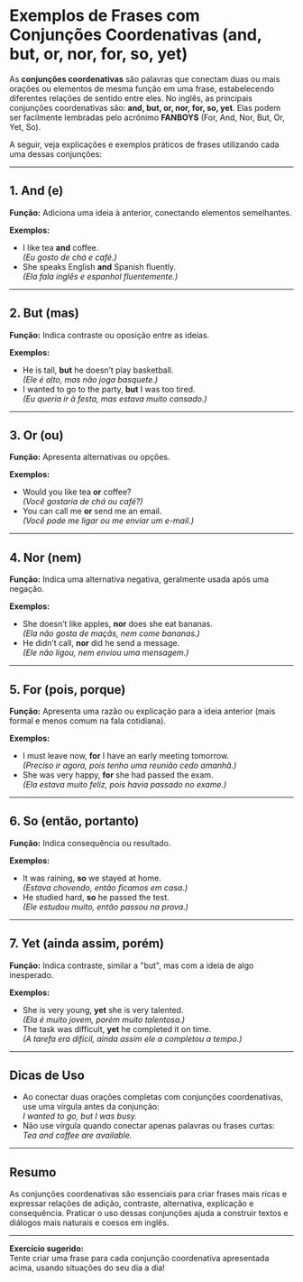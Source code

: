 # Exemplos de Frases com Conjunções Coordenativas (and, but, or, nor, for, so, yet)

As **conjunções coordenativas** são palavras que conectam duas ou mais orações ou elementos de mesma função em uma frase, estabelecendo diferentes relações de sentido entre eles. No inglês, as principais conjunções coordenativas são: **and, but, or, nor, for, so, yet**. Elas podem ser facilmente lembradas pelo acrônimo **FANBOYS** (For, And, Nor, But, Or, Yet, So).

A seguir, veja explicações e exemplos práticos de frases utilizando cada uma dessas conjunções:

---

## 1. And (e)

**Função:** Adiciona uma ideia à anterior, conectando elementos semelhantes.

**Exemplos:**
- I like tea **and** coffee.  
  *(Eu gosto de chá e café.)*
- She speaks English **and** Spanish fluently.  
  *(Ela fala inglês e espanhol fluentemente.)*

---

## 2. But (mas)

**Função:** Indica contraste ou oposição entre as ideias.

**Exemplos:**
- He is tall, **but** he doesn’t play basketball.  
  *(Ele é alto, mas não joga basquete.)*
- I wanted to go to the party, **but** I was too tired.  
  *(Eu queria ir à festa, mas estava muito cansado.)*

---

## 3. Or (ou)

**Função:** Apresenta alternativas ou opções.

**Exemplos:**
- Would you like tea **or** coffee?  
  *(Você gostaria de chá ou café?)*
- You can call me **or** send me an email.  
  *(Você pode me ligar ou me enviar um e-mail.)*

---

## 4. Nor (nem)

**Função:** Indica uma alternativa negativa, geralmente usada após uma negação.

**Exemplos:**
- She doesn’t like apples, **nor** does she eat bananas.  
  *(Ela não gosta de maçãs, nem come bananas.)*
- He didn’t call, **nor** did he send a message.  
  *(Ele não ligou, nem enviou uma mensagem.)*

---

## 5. For (pois, porque)

**Função:** Apresenta uma razão ou explicação para a ideia anterior (mais formal e menos comum na fala cotidiana).

**Exemplos:**
- I must leave now, **for** I have an early meeting tomorrow.  
  *(Preciso ir agora, pois tenho uma reunião cedo amanhã.)*
- She was very happy, **for** she had passed the exam.  
  *(Ela estava muito feliz, pois havia passado no exame.)*

---

## 6. So (então, portanto)

**Função:** Indica consequência ou resultado.

**Exemplos:**
- It was raining, **so** we stayed at home.  
  *(Estava chovendo, então ficamos em casa.)*
- He studied hard, **so** he passed the test.  
  *(Ele estudou muito, então passou na prova.)*

---

## 7. Yet (ainda assim, porém)

**Função:** Indica contraste, similar a "but", mas com a ideia de algo inesperado.

**Exemplos:**
- She is very young, **yet** she is very talented.  
  *(Ela é muito jovem, porém muito talentosa.)*
- The task was difficult, **yet** he completed it on time.  
  *(A tarefa era difícil, ainda assim ele a completou a tempo.)*

---

## Dicas de Uso

- Ao conectar duas orações completas com conjunções coordenativas, use uma vírgula antes da conjunção:  
  *I wanted to go, but I was busy.*
- Não use vírgula quando conectar apenas palavras ou frases curtas:  
  *Tea and coffee are available.*

---

## Resumo

As conjunções coordenativas são essenciais para criar frases mais ricas e expressar relações de adição, contraste, alternativa, explicação e consequência. Praticar o uso dessas conjunções ajuda a construir textos e diálogos mais naturais e coesos em inglês.

---

**Exercício sugerido:**  
Tente criar uma frase para cada conjunção coordenativa apresentada acima, usando situações do seu dia a dia!